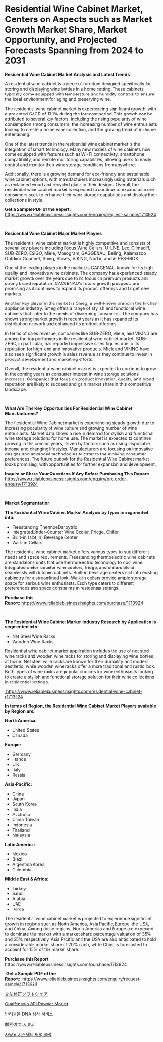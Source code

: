 <p><h1>Residential Wine Cabinet Market, Centers on Aspects such as Market Growth Market Share, Market Opportunity, and Projected Forecasts Spanning from 2024 to 2031</h1></p><p><strong>Residential Wine Cabinet Market Analysis and Latest Trends</strong></p>
<p><p>A residential wine cabinet is a piece of furniture designed specifically for storing and displaying wine bottles in a home setting. These cabinets typically come equipped with temperature and humidity controls to ensure the ideal environment for aging and preserving wine.</p><p>The residential wine cabinet market is experiencing significant growth, with a projected CAGR of 13.1% during the forecast period. This growth can be attributed to several key factors, including the rising popularity of wine consumption among consumers, the increasing number of wine enthusiasts looking to create a home wine collection, and the growing trend of in-home entertaining.</p><p>One of the latest trends in the residential wine cabinet market is the integration of smart technology. Many new models of wine cabinets now come equipped with features such as Wi-Fi connectivity, smartphone compatibility, and remote monitoring capabilities, allowing users to easily control and monitor their wine storage conditions from anywhere.</p><p>Additionally, there is a growing demand for eco-friendly and sustainable wine cabinet options, with manufacturers increasingly using materials such as reclaimed wood and recycled glass in their designs. Overall, the residential wine cabinet market is expected to continue to expand as more consumers seek to enhance their wine storage capabilities and display their collections in style.</p></p>
<p><strong>Get a Sample PDF of the Report:&nbsp;</strong> <a href="https://www.reliablebusinessinsights.com/enquiry/request-sample/1713924">https://www.reliablebusinessinsights.com/enquiry/request-sample/1713924</a></p>
<p>&nbsp;</p>
<p><strong>Residential Wine Cabinet Major Market Players</strong></p>
<p><p>The residential wine cabinet market is highly competitive and consists of several key players including Focus Wine Cellars, U-LINE, Lec, Climadiff, SUB-ZERO, ESIGO, Miele, Monogram, GAGGENAU, Belling, Kalamazoo Outdoor Gourmet, Smeg, Stoves, VIKING, Nodor, and ALPES-INOX.</p><p>One of the leading players in the market is GAGGENAU, known for its high-quality and innovative wine cabinets. The company has experienced steady market growth over the years due to its focus on premium products and strong brand reputation. GAGGENAU's future growth prospects are promising as it continues to expand its product offerings and target new markets.</p><p>Another key player in the market is Smeg, a well-known brand in the kitchen appliance industry. Smeg offers a range of stylish and functional wine cabinets that cater to the needs of discerning consumers. The company has shown strong market growth in recent years as it has expanded its distribution network and enhanced its product offerings.</p><p>In terms of sales revenue, companies like SUB-ZERO, Miele, and VIKING are among the top performers in the residential wine cabinet market. SUB-ZERO, in particular, has reported impressive sales figures due to its reputation for high-end and innovative products. Miele and VIKING have also seen significant growth in sales revenue as they continue to invest in product development and marketing efforts.</p><p>Overall, the residential wine cabinet market is expected to continue to grow in the coming years as consumer interest in wine storage solutions increases. Companies that focus on product innovation, quality, and brand reputation are likely to succeed and gain market share in this competitive landscape.</p></p>
<p>&nbsp;</p>
<p><strong>What Are The Key Opportunities For Residential Wine Cabinet Manufacturers?</strong></p>
<p><p>The Residential Wine Cabinet market is experiencing steady growth due to increasing popularity of wine culture and growing number of wine enthusiasts. Market data shows a rise in demand for stylish and functional wine storage solutions for home use. The market is expected to continue growing in the coming years, driven by factors such as rising disposable income and changing lifestyles. Manufacturers are focusing on innovative designs and advanced technologies to cater to the evolving consumer preferences. The future outlook for the Residential Wine Cabinet market looks promising, with opportunities for further expansion and development.</p></p>
<p><strong>Inquire or Share Your Questions If Any Before Purchasing This Report:</strong> <a href="https://www.reliablebusinessinsights.com/enquiry/pre-order-enquiry/1713924">https://www.reliablebusinessinsights.com/enquiry/pre-order-enquiry/1713924</a></p>
<p>&nbsp;</p>
<p><strong>Market Segmentation</strong></p>
<p><strong>The Residential Wine Cabinet Market Analysis by types is segmented into:</strong></p>
<p><ul><li>Freestanding ThermoeDanbytric</li><li>IntegratedUnder-Counter Wine Cooler, Fridge, Chiller</li><li>Built-in (slot in) Beverage Center</li><li>Walk-in Cellars</li></ul></p>
<p><p>The residential wine cabinet market offers various types to suit different needs and space requirements. Freestanding thermoelectric wine cabinets are standalone units that use thermoelectric technology to cool wine. Integrated under-counter wine coolers, fridge, and chillers blend seamlessly with kitchen cabinets. Built-in beverage centers slot into existing cabinetry for a streamlined look. Walk-in cellars provide ample storage space for serious wine enthusiasts. Each type caters to different preferences and space constraints in residential settings.</p></p>
<p><strong>Purchase this Report:&nbsp;</strong><a href="https://www.reliablebusinessinsights.com/purchase/1713924">https://www.reliablebusinessinsights.com/purchase/1713924</a></p>
<p>&nbsp;</p>
<p><strong>The Residential Wine Cabinet Market Industry Research by Application is segmented into:</strong></p>
<p><ul><li>Net Steel Wine Racks</li><li>Wooden Wine Racks</li></ul></p>
<p><p>Residential wine cabinet market application includes the use of net steel wine racks and wooden wine racks for storing and displaying wine bottles at home. Net steel wine racks are known for their durability and modern aesthetic, while wooden wine racks offer a more traditional and rustic look. Both types of wine racks are popular choices for wine enthusiasts looking to create a stylish and functional storage solution for their wine collections in residential settings.</p></p>
<p><a href="https://www.reliablebusinessinsights.com/residential-wine-cabinet-r1713924">&nbsp;https://www.reliablebusinessinsights.com/residential-wine-cabinet-r1713924</a></p>
<p><strong>In terms of Region, the Residential Wine Cabinet Market Players available by Region are:</strong></p>
<p>
    <p> <strong> North America: </strong>
        <ul>
            <li>United States</li>
            <li>Canada</li>
        </ul>
        </p> 
    <p> <strong> Europe: </strong>
        <ul>
            <li>Germany</li>
            <li>France</li>
            <li>U.K.</li>
            <li>Italy</li>
            <li>Russia</li>
        </ul>
        </p> 
    <p> <strong> Asia-Pacific: </strong>
        <ul>
            <li>China</li>
            <li>Japan</li>
            <li>South Korea</li>
            <li>India</li>
            <li>Australia</li>
            <li>China Taiwan</li>
            <li>Indonesia</li>
            <li>Thailand</li>
            <li>Malaysia</li>
        </ul>
        </p> 
    <p> <strong> Latin America: </strong>
        <ul>
            <li>Mexico</li>
            <li>Brazil</li>
            <li>Argentina Korea</li>
            <li>Colombia</li>
        </ul>
        </p> 
    <p> <strong> Middle East & Africa: </strong>
        <ul>
            <li>Turkey</li>
            <li>Saudi</li>
            <li>Arabia</li>
            <li>UAE</li>
            <li>Korea</li>
        </ul>
    </p>
    </p>
<p><p>The residential wine cabinet market is projected to experience significant growth in regions such as North America, Asia Pacific, Europe, the USA, and China. Among these regions, North America and Europe are expected to dominate the market with a market share percentage valuation of 35% and 25% respectively. Asia Pacific and the USA are also anticipated to hold a considerable market share of 20% each, while China is forecasted to account for 15% of the market share.</p></p>
<p><strong>Purchase this Report: </strong><a href="https://www.reliablebusinessinsights.com/purchase/1713924">https://www.reliablebusinessinsights.com/purchase/1713924</a></p>
<p>&nbsp;<strong>Get a Sample PDF of the Report:&nbsp;&nbsp;</strong><a href="https://www.reliablebusinessinsights.com/enquiry/request-sample/1713924">https://www.reliablebusinessinsights.com/enquiry/request-sample/1713924</a></p>
<p><strong></strong></p>
<p><p><a href="https://medium.com/@estasprer20231/%E6%96%87%E6%B3%95%E8%A8%82%E6%AD%A3%E3%82%BD%E3%83%95%E3%83%88%E3%82%A6%E3%82%A7%E3%82%A2%E5%B8%82%E5%A0%B4%E3%81%AF-%E5%B8%82%E5%A0%B4%E3%82%B7%E3%82%A7%E3%82%A2-%E5%B8%82%E5%A0%B4%E3%83%88%E3%83%AC%E3%83%B3%E3%83%89-%E5%B8%82%E5%A0%B4%E6%88%90%E9%95%B7%E3%81%AB%E9%96%A2%E3%81%99%E3%82%8B%E6%83%85%E5%A0%B1%E3%82%92%E6%8F%90%E4%BE%9B%E3%81%97%E3%81%BE%E3%81%99-e2d156daa2f6">文法修正ソフトウェア</a></p><p><a href="https://github.com/marthawweekle/Market-Research-Report-List-1/blob/main/guaifenesin-api-powder-market.md">Guaifenesin API Powder Market</a></p><p><a href="https://medium.com/@frankfurter67567/%EC%95%A0%EC%99%84%EB%8F%99%EB%AC%BC-dna-%ED%85%8C%EC%8A%A4%ED%8A%B8-%EC%84%9C%EB%B9%84%EC%8A%A4-%EC%8B%9C%EC%9E%A5-%EC%98%88%EC%B8%A1-%EC%8B%9C%EC%9E%A5-%EB%8F%99%ED%96%A5-%EB%B0%8F-%EC%98%81%ED%96%A5-%EB%B6%84%EC%84%9D-2024-2031-3d910659b7c3">반려동물 DNA 검사 서비스</a></p><p><a href="https://github.com/hilmi-2a/Market-Research-Report-List-2/blob/main/8501238113236.md">断熱ガラス (IG)</a></p><p><a href="https://medium.com/@ethawolf/%EC%82%AC%EB%83%A5%EC%9D%84-%EC%9C%84%ED%95%9C-%EC%97%B4%EC%97%AD%ED%95%99-%ED%81%B4%EB%A6%BD%EC%98%A8-%EC%8B%9C%EC%8A%A4%ED%85%9C%EC%9D%98-%EC%8B%9C%EC%9E%A5-%EC%A0%90%EC%9C%A0%EC%9C%A8-%EB%B0%8F-%EC%83%88%EB%A1%9C%EC%9A%B4-%ED%8A%B8%EB%A0%8C%EB%93%9C-%EB%B6%84%EC%84%9D-%EC%9C%A0%ED%98%95-%EC%9D%91%EC%9A%A9-%EC%B5%9C%EC%A2%85-%EC%82%AC%EC%9A%A9-%EB%B0%8F-2024%EB%85%84%EB%B6%80%ED%84%B0-2031%EB%85%84%EA%B9%8C%EC%A7%80%EC%9D%98-%EC%98%88%EC%B8%A1%EC%97%90-%EB%94%B0%EB%A5%B8-%EA%B2%83-1c426c7d0bbd">사냥용 시스템의 써멀 클립</a></p></p>